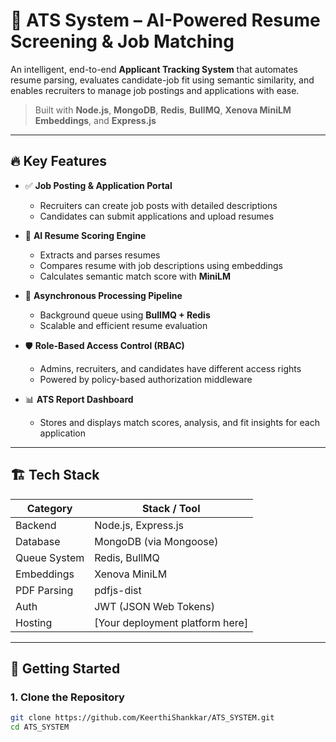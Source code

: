 # 🧠 ATS System – AI-Powered Resume Screening & Job Matching

An intelligent, end-to-end **Applicant Tracking System** that automates resume parsing, evaluates candidate-job fit using semantic similarity, and enables recruiters to manage job postings and applications with ease.

> Built with **Node.js**, **MongoDB**, **Redis**, **BullMQ**, **Xenova MiniLM Embeddings**, and **Express.js**

---

## 🔥 Key Features

- ✅ **Job Posting & Application Portal**
  - Recruiters can create job posts with detailed descriptions
  - Candidates can submit applications and upload resumes

- 🤖 **AI Resume Scoring Engine**
  - Extracts and parses resumes
  - Compares resume with job descriptions using embeddings
  - Calculates semantic match score with **MiniLM**

- 🧵 **Asynchronous Processing Pipeline**
  - Background queue using **BullMQ + Redis**
  - Scalable and efficient resume evaluation

- 🛡️ **Role-Based Access Control (RBAC)**
  - Admins, recruiters, and candidates have different access rights
  - Powered by policy-based authorization middleware

- 📊 **ATS Report Dashboard**
  - Stores and displays match scores, analysis, and fit insights for each application

---

## 🏗️ Tech Stack

| Category     | Stack / Tool                     |
|--------------|----------------------------------|
| Backend      | Node.js, Express.js              |
| Database     | MongoDB (via Mongoose)           |
| Queue System | Redis, BullMQ                    |
| Embeddings   | Xenova MiniLM                    |
| PDF Parsing  | pdfjs-dist                       |
| Auth         | JWT (JSON Web Tokens)            |
| Hosting      | [Your deployment platform here]  |

---

## 🚀 Getting Started

### 1. Clone the Repository

```bash
git clone https://github.com/KeerthiShankkar/ATS_SYSTEM.git
cd ATS_SYSTEM
